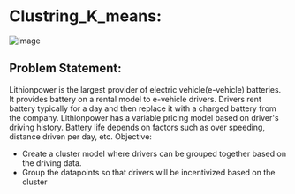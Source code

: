 # Clustring_K_means:
![image](https://user-images.githubusercontent.com/69175831/226476837-7c77eeea-8604-4e2d-90f0-5e7a5bec7a98.png)
## Problem Statement: 
Lithionpower is the largest provider of electric vehicle(e-vehicle) batteries. 
It provides battery on a rental model to e-vehicle drivers. Drivers rent battery typically for a day and then 
replace it with a charged battery from the company. 
Lithionpower has a variable pricing model based on driver's driving history. Battery life depends on factors 
such as over speeding, distance driven per day, etc.
Objective: 
- Create a cluster model where drivers can be grouped together based on the driving data.
- Group the datapoints so that drivers will be incentivized based on the cluster
